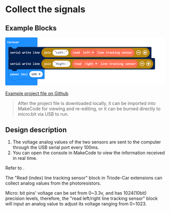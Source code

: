 # Collect the signals

## Example Blocks

<div align=center>
<img src="../assets/Triode-car_read_LDR.png" width="600"/>
</div>

[Example project file on Github](https://github.com/Wind-stormger/Makecode/blob/master/microbit-Triode-car_read_LDR.hex)

> After the project file is downloaded locally, it can be imported into MakeCode for viewing and re-editing, or it can be burned directly to micro:bit via USB to run. 

## Design description 

1. The voltage analog values of the two sensors are sent to the computer through the USB serial port every 100ms. 
2. You can open the console in MakeCode to view the information received in real time. 

Refer to [](../hardware/analysis&calibrate.html).

The "Read (index) line tracking sensor" block in Triode-Car extensions can collect analog values from the photoresistors.

Micro: bit pins' voltage can be set from 0~3.3v, and has 1024(10bit) precision levels, therefore, the "read left/right line tracking sensor" block will input an analog value to adjust its voltage ranging from 0~1023.